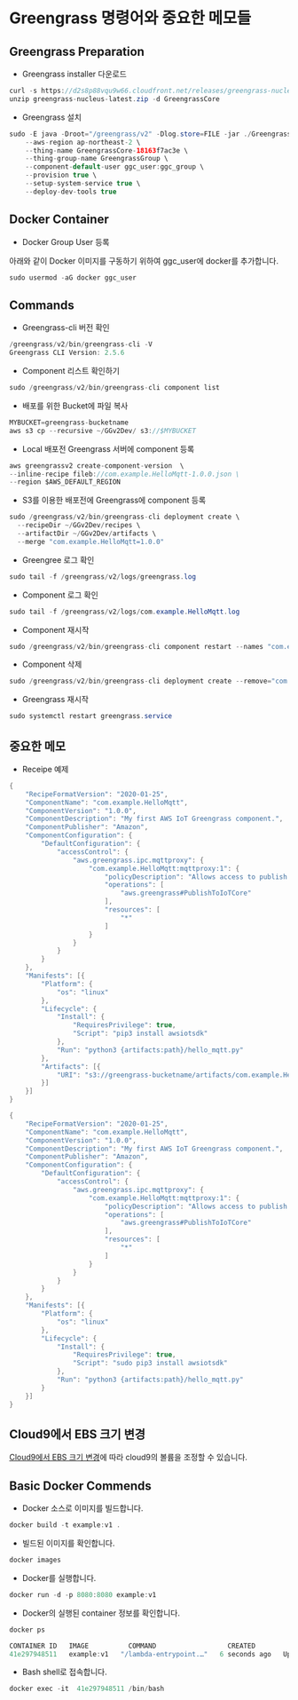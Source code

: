 # Greengrass 명령어와 중요한 메모들

## Greengrass Preparation

- Greengrass installer 다운로드

```java
curl -s https://d2s8p88vqu9w66.cloudfront.net/releases/greengrass-nucleus-latest.zip > greengrass-nucleus-latest.zip
unzip greengrass-nucleus-latest.zip -d GreengrassCore
```

- Greengrass 설치 

```java
sudo -E java -Droot="/greengrass/v2" -Dlog.store=FILE -jar ./GreengrassCore/lib/Greengrass.jar \
	--aws-region ap-northeast-2 \
	--thing-name GreengrassCore-18163f7ac3e \
	--thing-group-name GreengrassGroup \
	--component-default-user ggc_user:ggc_group \
	--provision true \
	--setup-system-service true \
	--deploy-dev-tools true
```

## Docker Container

- Docker Group User 등록

아래와 같이 Docker 이미지를 구동하기 위하여 ggc_user에 docker를 추가합니다.

```java
sudo usermod -aG docker ggc_user
```

## Commands

- Greengrass-cli 버전 확인 

```java
/greengrass/v2/bin/greengrass-cli -V
Greengrass CLI Version: 2.5.6
```

- Component 리스트 확인하기 

```java
sudo /greengrass/v2/bin/greengrass-cli component list
```

- 배포를 위한 Bucket에 파일 복사

```java
MYBUCKET=greengrass-bucketname
aws s3 cp --recursive ~/GGv2Dev/ s3://$MYBUCKET
```

- Local 배포전 Greengrass 서버에 component 등록 

```java
aws greengrassv2 create-component-version  \
--inline-recipe fileb://com.example.HelloMqtt-1.0.0.json \
--region $AWS_DEFAULT_REGION
```

- S3를 이용한 배포전에 Greengrass에 component 등록 

```java
sudo /greengrass/v2/bin/greengrass-cli deployment create \
  --recipeDir ~/GGv2Dev/recipes \
  --artifactDir ~/GGv2Dev/artifacts \
  --merge "com.example.HelloMqtt=1.0.0"
```

- Greengree 로그 확인 

```java
sudo tail -f /greengrass/v2/logs/greengrass.log
```

- Component 로그 확인 

```java
sudo tail -f /greengrass/v2/logs/com.example.HelloMqtt.log
```

- Component 재시작 

```java
sudo /greengrass/v2/bin/greengrass-cli component restart --names "com.example.HelloWorld"
```

- Component 삭제 

```java
sudo /greengrass/v2/bin/greengrass-cli deployment create --remove="com.example.HelloMqtt"
```


- Greengrass 재시작

```java
sudo systemctl restart greengrass.service
```

## 중요한 메모

- Receipe 예제 

```java
{
    "RecipeFormatVersion": "2020-01-25",
    "ComponentName": "com.example.HelloMqtt",
    "ComponentVersion": "1.0.0",
    "ComponentDescription": "My first AWS IoT Greengrass component.",
    "ComponentPublisher": "Amazon",
    "ComponentConfiguration": {
        "DefaultConfiguration": {
            "accessControl": {
                "aws.greengrass.ipc.mqttproxy": {
                    "com.example.HelloMqtt:mqttproxy:1": {
                        "policyDescription": "Allows access to publish to all AWS IoT Core topics.",
	                    "operations": [
	                        "aws.greengrass#PublishToIoTCore"
	                    ],
	                    "resources": [
	                        "*"
	                    ]
	                }
                }
            }
        }
    },
    "Manifests": [{
        "Platform": {
            "os": "linux"
        },
        "Lifecycle": {
            "Install": {
                "RequiresPrivilege": true,
                "Script": "pip3 install awsiotsdk"
            },
            "Run": "python3 {artifacts:path}/hello_mqtt.py"
        },
        "Artifacts": [{
            "URI": "s3://greengrass-bucketname/artifacts/com.example.HelloMqtt/1.0.0/hello_mqtt.py"
        }]
    }]
}
```



```java
{
    "RecipeFormatVersion": "2020-01-25",
    "ComponentName": "com.example.HelloMqtt",
    "ComponentVersion": "1.0.0",
    "ComponentDescription": "My first AWS IoT Greengrass component.",
    "ComponentPublisher": "Amazon",
    "ComponentConfiguration": {
        "DefaultConfiguration": {
	        "accessControl": {
                "aws.greengrass.ipc.mqttproxy": {
                    "com.example.HelloMqtt:mqttproxy:1": {
                        "policyDescription": "Allows access to publish to all AWS IoT Core topics.",
                        "operations": [
                            "aws.greengrass#PublishToIoTCore"
                        ],
                        "resources": [
                            "*"
                        ]
                    }
                }
            }
        }
    },
    "Manifests": [{
        "Platform": {
            "os": "linux"
        },
        "Lifecycle": {
            "Install": {
                "RequiresPrivilege": true,
                "Script": "sudo pip3 install awsiotsdk"
            },
            "Run": "python3 {artifacts:path}/hello_mqtt.py"
        }
    }]
}
```

## Cloud9에서 EBS 크기 변경

[Cloud9에서 EBS 크기 변경](https://github.com/kyopark2014/technical-summary/blob/main/resize.md)에 따라 cloud9의 볼륨을 조정할 수 있습니다.

## Basic Docker Commends

- Docker 소스로 이미지를 빌드합니다. 

```java
docker build -t example:v1 .
```

- 빌드된 이미지를 확인합니다. 

```java
docker images
```

- Docker를 실행합니다. 

```java
docker run -d -p 8080:8080 example:v1
```


- Docker의 실행된 container 정보를 확인합니다. 

```java
docker ps

CONTAINER ID   IMAGE          COMMAND                  CREATED         STATUS         PORTS                    NAMES
41e297948511   example:v1   "/lambda-entrypoint.…"   6 seconds ago   Up 4 seconds   0.0.0.0:8080->8080/tcp   stupefied_carson
```

- Bash shell로 접속합니다.

```java
docker exec -it  41e297948511 /bin/bash
```



